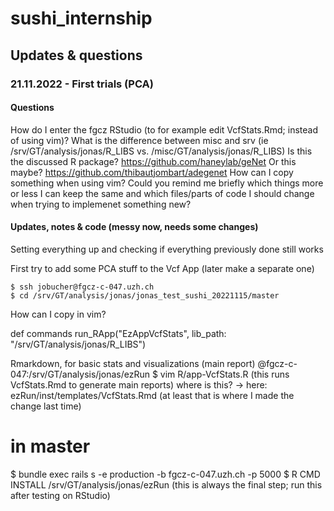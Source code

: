 # sushi_internship

## Updates & questions

### 21.11.2022 - First trials (PCA)
#### Questions
How do I enter the fgcz RStudio (to for example edit VcfStats.Rmd; instead of using vim)?
What is the difference between misc and srv (ie /srv/GT/analysis/jonas/R_LIBS vs. /misc/GT/analysis/jonas/R_LIBS)
Is this the discussed R package? https://github.com/haneylab/geNet
Or this maybe? https://github.com/thibautjombart/adegenet
How can I copy something when using vim?
Could you remind me briefly which things more or less I can keep the same and which files/parts of code I should change when trying to implemenet something new?

#### Updates, notes & code (messy now, needs some changes)

Setting everything up and checking if everything previously done still works

First try to add some PCA stuff to the Vcf App (later make a separate one)
```
$ ssh jobucher@fgcz-c-047.uzh.ch
$ cd /srv/GT/analysis/jonas/jonas_test_sushi_20221115/master
```

How can I copy in vim?

def commands
  run_RApp("EzAppVcfStats", lib_path: "/srv/GT/analysis/jonas/R_LIBS")
  
  
Rmarkdown, for basic stats and visualizations (main report)
@fgcz-c-047:/srv/GT/analysis/jonas/ezRun
$ vim R/app-VcfStats.R
(this runs VcfStats.Rmd to generate main reports)
where is this?
-> here: ezRun/inst/templates/VcfStats.Rmd
(at least that is where I made the change last time)


# in master
$ bundle exec rails s -e production -b fgcz-c-047.uzh.ch -p 5000
$ R CMD INSTALL /srv/GT/analysis/jonas/ezRun
(this is always the final step; run this after testing on RStudio)

